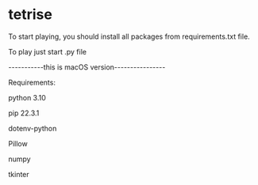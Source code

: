 # tetrise

To start playing, you should install all packages from requirements.txt file. 

To play just start .py file

-----------this is macOS version----------------


Requirements:

python 3.10

pip 22.3.1

dotenv-python

Pillow

numpy 

tkinter
